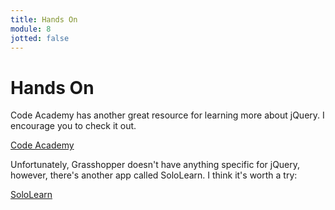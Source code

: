 ```yaml
---
title: Hands On
module: 8
jotted: false
---
```


# Hands On

Code Academy has another great resource for learning more about jQuery.  I encourage you to check it out.

<a href="https://www.codecademy.com/courses/learn-jquery/lessons/jquery-setup/exercises/why-jquery?action=resume_content_item" target="_blank">Code Academy</a>

Unfortunately, Grasshopper doesn't have anything specific for jQuery, however, there's another app called SoloLearn. I think it's worth a try:

<a href="https://www.sololearn.com/Course/jQuery/" target="_blank">SoloLearn</a>